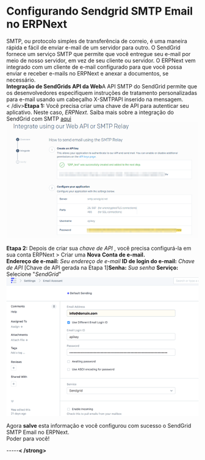 # Configurando Sendgrid SMTP Email no ERPNext


SMTP, ou protocolo simples de transferência de correio, é uma maneira rápida e fácil de enviar e-mail de um servidor para outro. O SendGrid fornece um serviço SMTP que permite que você entregue seu e-mail por meio de nosso servidor, em vez de seu cliente ou servidor. O ERPNext vem integrado com um cliente de e-mail configurado para que você possa enviar e receber e-mails no ERPNext e anexar a documentos, se necessário.  
**Integração de SendGrids API da Web**A API SMTP do SendGrid permite que os desenvolvedores especifiquem instruções de tratamento personalizadas para e-mail usando um cabeçalho X-SMTPAPI inserido na mensagem.  
< /div>**Etapa 1:** Você precisa criar uma chave de API para autenticar seu aplicativo. Neste caso, *ERPNext*. Saiba mais sobre a integração do SendGrid com SMTP [aqui](https://sendgrid.com/docs/API_Reference/SMTP_API/integrating_with_the_smtp_api.html)  
![](/files/5Wqn0hV.png)  
  
 **Etapa 2:** Depois de criar sua *chave de API* , você precisa configurá-la em sua conta ERPNext > Criar uma **Nova** **Conta de e-mail.**  
**Endereço de e-mail:** *Seu endereço de e-mail* **ID de login do e-mail:** *Chave de API* [Chave de API gerada na Etapa 1]**Senha:** *Sua senha* **Serviço:** Selecione "*SendGrid*"  
![]( /files/Q9to7Iu.png)  
  
  
Agora **salve** esta informação e você configurou com sucesso o SendGrid SMTP Email no ERPNext.  
Poder para você!  
  
-----**﻿< /strong>**